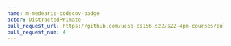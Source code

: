 ```yaml
---
name: m-medearis-codecov-badge
actor: DistractedPrimate
pull_request_url: https://github.com/ucsb-cs156-s22/s22-4pm-courses/pull/4
pull_request_num: 4
---
```

